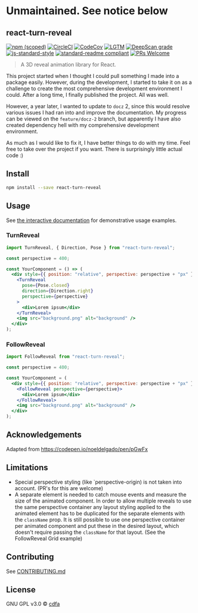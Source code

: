 # Unmaintained. See notice below

## react-turn-reveal

[![npm (scoped)](https://img.shields.io/npm/v/@cdfa/react-turn-reveal)](https://www.npmjs.com/package/@cdfa/react-turn-reveal)
[![CircleCI](https://img.shields.io/circleci/build/github/cdfa/react-turn-reveal)](https://circleci.com/gh/cdfa/react-turn-reveal)
[![CodeCov](https://img.shields.io/codecov/c/github/cdfa/react-turn-reveal)](https://codecov.io/gh/cdfa/react-turn-reveal)
[![LGTM](https://img.shields.io/lgtm/grade/javascript/github/cdfa/react-turn-reveal)](https://lgtm.com/projects/g/cdfa/react-turn-reveal/alerts/)
[![DeepScan grade](https://deepscan.io/api/teams/4893/projects/6663/branches/57089/badge/grade.svg)](https://deepscan.io/dashboard#view=project&tid=4893&pid=6663&bid=57089)
[![js-standard-style](https://img.shields.io/badge/code%20style-standard-brightgreen.svg)](http://standardjs.com)
[![standard-readme compliant](https://img.shields.io/badge/readme%20style-standard-brightgreen.svg?style=flat-square)](https://github.com/RichardLitt/standard-readme)
[![PRs Welcome](https://img.shields.io/badge/PRs-welcome-brightgreen.svg?style=flat-square)](http://makeapullrequest.com)

> A 3D reveal animation library for React.

This project started when I thought I could pull something I made into a package easily.
However, during the development, I started to take it on as a challenge to create the most comprehensive development environment I could.
After a long time, I finally published the project. All was well.

However, a year later, I wanted to update to `docz` 2, since this would resolve various issues I had ran into and improve the documentation.
My progress can be viewed on the `feature/docz-2` branch, but apparently I have also created dependency hell with my comprehensive development environment.

As much as I would like to fix it, I have better things to do with my time.
Feel free to take over the project if you want. There is surprisingly little actual code :)

## Install

```bash
npm install --save react-turn-reveal
```

## Usage

See [the interactive documentation](https://cdfa.github.io/react-turn-reveal/) for demonstrative usage examples.

### TurnReveal

```jsx
import TurnReveal, { Direction, Pose } from "react-turn-reveal";

const perspective = 400;

const YourComponent = () => (
  <div style={{ position: "relative", perspective: perspective + "px" }}>
    <TurnReveal
      pose={Pose.closed}
      direction={Direction.right}
      perspective={perspective}
    >
      <div>Lorem ipsum</div>
    </TurnReveal>
    <img src="background.png" alt="background" />
  </div>
);
```

### FollowReveal

```jsx
import FollowReveal from "react-turn-reveal";

const perspective = 400;

const YourComponent = (
  <div style={{ position: "relative", perspective: perspective + "px" }}>
    <FollowReveal perspective={perspective}>
      <div>Lorem ipsum</div>
    </FollowReveal>
    <img src="background.png" alt="background" />
  </div>
);
```

## Acknowledgements

Adapted from <https://codepen.io/noeldelgado/pen/pGwFx>

## Limitations

- Special perspective styling (like `perspective-origin) is not taken into account. (PR's for this are welcome)
- A separate element is needed to catch mouse events and measure the size of the animated component.
  In order to allow multiple reveals to use the same perspective container any layout styling applied to
  the animated element has to be duplicated for the separate elements with the `className` prop.
  It is still possible to use one perspective container per animated component and put these in the desired layout,
  which doesn't require passing the `className` for that layout. (See the FollowReveal Grid example)

## Contributing

See [CONTRIBUTING.md](./CONTRIBUTING.md)

## License

GNU GPL v3.0 © [cdfa](https://github.com/cdfa)
